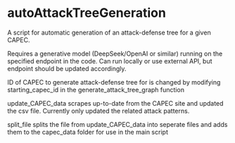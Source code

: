 # autoAttackTreeGeneration
A script for automatic generation of an attack-defense tree for a given CAPEC.

Requires a generative model (DeepSeek/OpenAI or similar) running on the specified endpoint in the code. Can run locally or use external API, but endpoint should be updated accordingly. 

ID of CAPEC to generate attack-defense tree for is changed by modifying starting_capec_id in the generate_attack_tree_graph function

update_CAPEC_data scrapes up-to-date from the CAPEC site and updated the csv file. Currently only updated the related attack patterns.

split_file splits the file from update_CAPEC_data into seperate files and adds them to the capec_data folder for use in the main script